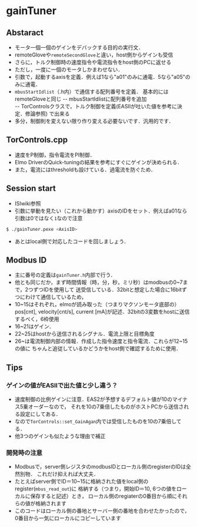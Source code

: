 # gainTuner
## Abstaract
- モータ一個一個のゲインをデバックする目的の実行文．
- remoteGloveや``remoteSecondGlove``と違い，host側からゲインも受信
- さらに，トルク制御時の速度指令や電流指令をhost側のPCに返せる
- ただし，一度に一個のモータしかまわせない．
- 引数で，起動するaxisを定義．例えば1なら"a01"のみに通電．5なら"a05"のみに通電．
- ``mbusStartIdlist``（.h内）で通信する配列番号を定義．
基本的にはremoteGloveと同じ
-- mbusStartIdlistに配列番号を追加  
-- TorControlsクラスで，トルク制御を定義(EASIIが吐いた値を参考に決定．修論参照) で出来る  
- 多分，制御則を変えない限り作り変える必要ないです．汎用的です．

## TorControls.cpp
- 速度をP制御，指令電流をPI制御．
- Elmo DriverのQuick-tuningの結果を参考にすぐにゲインが決められる．
- また，電流にはthresholdも設けている．過電流を防ぐため．

## Session start
- ISIwiki参照
- 引数に挙動を見たい（これから動かす）axisのIDをセット．例えばa01なら引数は0ではなく``1``なので注意
```bash
$ ./gainTuner.pexe <AxisID>
```
- あとはlocal側で対応したコードを回しましょう．

## Modbus ID
- 主に番号の定義は`` gainTuner.h ``内部で行う．
- 他とも同じだか，まず時間情報（時，分，秒，ミリ秒）はmodbusの0~7まで，2つずつIDを使用して
送受信している．32bitと想定した場合に16bitずつにわけて通信しているため，
- 10~15はそれぞれ，elmoが読み取った（つまりマクソンモータ底部の）
pos[cnt], velocity[cnt/s], current [mA]が記述．32bitの3変数をhostに送信するべく，6枠使用
- 16~21はゲイン．
- 22~25はhostから送信されるシグナル．電流上限と目標角度
- 26~は電流制御内部の情報．作成した指令速度と指令電流．これらが12~15の値に
ちゃんと追従しているかどうかをhost側で確認するために使用．

## Tips
### ゲインの値がEASIIで出た値と少し違う？
- 速度制御の比例ゲインに注意．EAS2が予想するデフォルト値が10のマイナス5乗オーダーなので，
それを10の7乗倍したものがホストPCから送信される設定にしてある．
- なので``TorControls::set_GainAgan``内では受信したものを10の7乗倍してる．
- 他3つのゲインも似たような理由で補正
### 開発時の注意
- Modbusで，server側レジスタのmodbusIDとローカル側のregisterのIDは全然別物．
これだけ抑えれば大丈夫．
- たとえばserver側でID＝10~15に格納された値をlocal側のregister(``mbus_read_out``)に
格納する（つまり，開始ID＝10, 6つの値をローカルに保存すると記述）とき，
ローカル側のregiaterの0番目から順にそれらの値が格納されます
- このコードはローカル側の番地とサーバー側の番地を合わせたかったので，
0番目から一気にローカルにコピーしています
